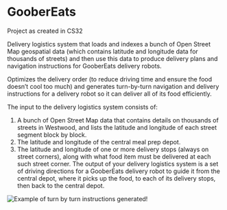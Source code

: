 # GooberEats
Project as created in CS32

Delivery logistics system that loads and indexes a bunch of Open Street Map geospatial data (which contains latitude and
longitude data for thousands of streets) and then use this data to produce delivery plans and
navigation instructions for GooberEats delivery robots.

Optimizes the delivery order (to reduce driving time and
ensure the food doesn’t cool too much) and generates turn-by-turn navigation and delivery
instructions for a delivery robot so it can deliver all of its food efficiently. 

The input to the delivery logistics system consists of:
1. A bunch of Open Street Map data that contains details on thousands of streets in
Westwood, and lists the latitude and longitude of each street segment block by block.
2. The latitude and longitude of the central meal prep depot.
3. The latitude and longitude of one or more delivery stops (always on street corners),
along with what food item must be delivered at each such street corner.
The output of your delivery logistics system is a set of driving directions for a GooberEats
delivery robot to guide it from the central depot, where it picks up the food, to each of its delivery
stops, then back to the central depot.

![Example of turn by turn instructions generated!]()

